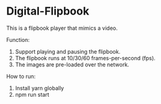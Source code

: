 # Digital-Flipbook
This is a flipbook player that mimics a video. 

Function:
1. Support playing and pausing the flipbook.
2. The flipbook runs at 10/30/60 frames-per-second (fps).
3. The images are pre-loaded over the network.

How to run:
1. Install yarn globally
2. npm run start
